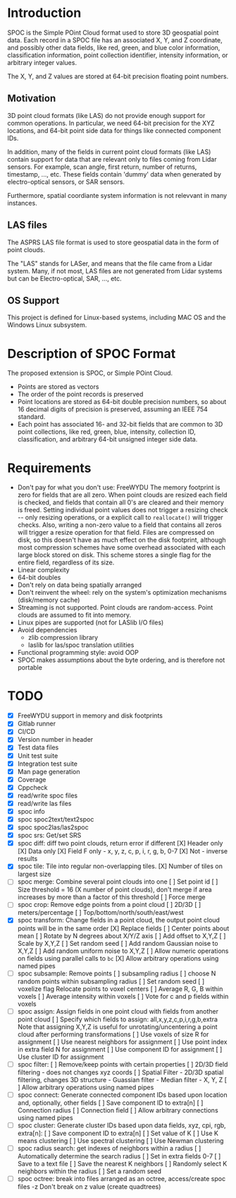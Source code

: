 # Introduction

SPOC is the Simple POint Cloud format used to store 3D geospatial point
data. Each record in a SPOC file has an associated X, Y, and Z
coordinate, and possibly other data fields, like red, green, and blue
color information, classification information, point collection identifier,
intensity information, or arbitrary integer values.

The X, Y, and Z values are stored at 64-bit precision floating point
numbers.

## Motivation

3D point cloud formats (like LAS) do not provide enough support for
common operations. In particular, we need 64-bit precision for the XYZ
locations, and 64-bit point side data for things like connected
component IDs.

In addition, many of the fields in current point cloud formats (like
LAS) contain support for data that are relevant only to files coming
from Lidar sensors. For example, scan angle, first return, number of
returns, timestamp, ..., etc. These fields contain 'dummy' data when
generated by electro-optical sensors, or SAR sensors.

Furthermore, spatial coordiante system information is not relevvant in
many instances.

## LAS files

The ASPRS LAS file format is used to store geospatial data in the form
of point clouds.

The "LAS" stands for LASer, and means that the file came from a Lidar
system. Many, if not most, LAS files are not generated from Lidar
systems but can be Electro-optical, SAR, ..., etc.

## OS Support

This project is defined for Linux-based systems, including MAC OS and
the Windows Linux subsystem.

# Description of SPOC Format

The proposed extension is SPOC, or Simple POint Cloud.

* Points are stored as vectors
* The order of the point records is preserved
* Point locations are stored as 64-bit double precision numbers, so
  about 16 decimal digits of precision is preserved, assuming an IEEE
  754 standard.
* Each point has associated 16- and 32-bit fields that are common to 3D
  point collections, like red, green, blue, intensity, collection ID,
  classification, and arbitrary 64-bit unsigned integer side data.

# Requirements

* Don't pay for what you don't use: FreeWYDU
    The memory footprint is zero for fields that are all zero. When
    point clouds are resized each field is checked, and fields that
    contain all 0's are cleared and their memory is freed.
    Setting individual point values does not trigger a resizing check --
    only resizing operations, or a explicit call to `reallocate()` will
    trigger checks. Also, writing a non-zero value to a field that
    contains all zeros will trigger a resize operation for that field.
    Files are compressed on disk, so this doesn't have as much effect on
    the disk footprint, although most compression schemes have some
    overhead associated with each large block stored on disk. This
    scheme stores a single flag for the entire field, regardless of its
    size.
* Linear complexity
* 64-bit doubles
* Don't rely on data being spatially arranged
* Don't reinvent the wheel: rely on the system's optimization mechanisms
  (disk/memory cache)
* Streaming is not supported. Point clouds are random-access. Point
  clouds are assumed to fit into memory.
* Linux pipes are supported (not for LASlib I/O files)
* Avoid dependencies
    * zlib compression library
    * laslib for las/spoc translation utilities
* Functional programming style: avoid OOP
* SPOC makes assumptions about the byte ordering, and is therefore not
  portable

# TODO

* [X] FreeWYDU support in memory and disk footprints
* [X] Gitlab runner
* [X] CI/CD
* [X] Version number in header
* [X] Test data files
* [X] Unit test suite
* [X] Integration test suite
* [X] Man page generation
* [X] Coverage
* [X] Cppcheck
* [X] read/write spoc files
* [X] read/write las files
* [X] spoc info
* [X] spoc spoc2text/text2spoc
* [X] spoc spoc2las/las2spoc
* [X] spoc srs: Get/set SRS
* [X] spoc diff: diff two point clouds, return error if different
      [X] Header only
      [X] Data only
      [X] Field F only - x, y, z, c, p, i, r, g, b, 0-7
      [X] Not - inverse results
* [X] spoc tile: Tile into regular non-overlapping tiles.
      [X] Number of tiles on largest size
* [ ] spoc merge: Combine several point clouds into one
      [ ] Set point id
      [ ] Size threshold = 16 (X number of point clouds), don't merge
          if area increases by more than a factor of this threshold
      [ ] Force merge
* [ ] spoc crop: Remove edge points from a point cloud
      [ ] 2D/3D
      [ ] meters/percentage
      [ ] Top/bottom/north/south/east/west
* [X] spoc transform: Change fields in a point cloud, the output point
                      cloud points will be in the same order
      [X] Replace fields
      [ ] Center points about mean
      [ ] Rotate by N degrees about X/Y/Z axis
      [ ] Add offset to X,Y,Z
      [ ] Scale by X,Y,Z
      [ ] Set random seed
      [ ] Add random Gaussian noise to X,Y,Z
      [ ] Add random uniform noise to X,Y,Z
      [ ] Allow numeric operations on fields using parallel calls to `bc`
      [X] Allow arbitrary operations using named pipes
* [ ] spoc subsample: Remove points
      [ ] subsampling radius
      [ ] choose N random points within subsampling radius
      [ ] Set random seed
      [ ] voxelize flag Relocate points to voxel centers
      [ ] Average R, G, B within voxels
      [ ] Average intensity within voxels
      [ ] Vote for c and p fields within voxels
* [ ] spoc assign: Assign fields in one point cloud with fields
                   from another point cloud
      [ ] Specify which fields to assign: all,x,y,z,c,p,i,r,g,b,extra
          Note that assigning X,Y,Z is useful for unrotating/uncentering
          a point cloud after performing transformations
      [ ] Use voxels of size R for assignment
      [ ] Use nearest neighbors for assignment
      [ ] Use point index in extra field N for assignment
      [ ] Use component ID for assignment
      [ ] Use cluster ID for assignment
* [ ] spoc filter:
      [ ] Remove/keep points with certain properties
      [ ] 2D/3D field filtering - does not changes xyz coords
      [ ] Spatial Filter - 2D/3D spatial filtering, changes 3D structure
                         - Guassian filter
                         - Median filter
                         - X, Y, Z
      [ ] Allow arbitrary operations using named pipes
* [ ] spoc connect: Generate connected component IDs based upon location
                    and, optionally, other fields
      [ ] Save component ID to extra[n]
      [ ] Connection radius
      [ ] Connection field
      [ ] Allow arbitrary connections using named pipes
* [ ] spoc cluster: Generate cluster IDs based upon data fields, xyz,
                    cpi, rgb, extra[n]:
      [ ] Save component ID to extra[n]
      [ ] Set value of K
      [ ] Use K means clustering
      [ ] Use spectral clustering
      [ ] Use Newman clustering
* [ ] spoc radius search: get indexes of neighbors within a radius
      [ ] Automatically determine the search radius
      [ ] Set in extra fields 0-7
      [ ] Save to a text file
      [ ] Save the nearest K neighbors
      [ ] Randomly select K neighbors within the radius
      [ ] Set a random seed
* [ ] spoc octree: break into files arranged as an octree, access/create spoc files
           -z Don't break on z value (create quadtrees)
